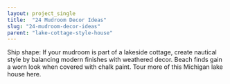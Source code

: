 ```yaml
---
layout: project_single
title:  "24 Mudroom Decor Ideas"
slug: "24-mudroom-decor-ideas"
parent: "lake-cottage-style-house"
---
```

Ship shape: If your mudroom is part of a lakeside cottage, create nautical style by balancing modern finishes with weathered decor. Beach finds gain a worn look when covered with chalk paint. Tour more of this Michigan lake house here.